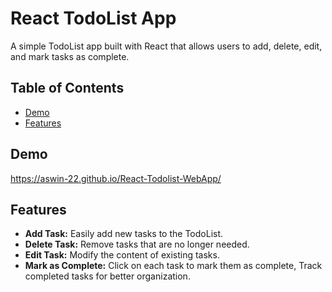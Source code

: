 # React TodoList App

A simple TodoList app built with React that allows users to add, delete, edit, and mark tasks as complete.

## Table of Contents
- [Demo](#demo)
- [Features](#features)


## Demo

https://aswin-22.github.io/React-Todolist-WebApp/

## Features

- **Add Task:** Easily add new tasks to the TodoList.
- **Delete Task:** Remove tasks that are no longer needed.
- **Edit Task:** Modify the content of existing tasks.
- **Mark as Complete:** Click on each task to mark them as complete, Track completed tasks for better organization.


